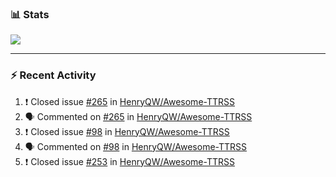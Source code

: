 ### :bar_chart: Stats

<a href="#">
  <img align="center" src="https://github-readme-stats.vercel.app/api?username=henryqw&count_private=true&show_icons=true" />
</a>
<!-- <a href="#">
  <img align="center" src="https://github-readme-stats-git-master.henryqw.vercel.app/api/top-langs/?username=HenryQW&layout=compact" />
</a> -->

---

### :zap: Recent Activity

<!--START_SECTION:activity-->

1. ❗️ Closed issue [#265](https://github.com/HenryQW/Awesome-TTRSS/issues/265) in [HenryQW/Awesome-TTRSS](https://github.com/HenryQW/Awesome-TTRSS)
2. 🗣 Commented on [#265](https://github.com/HenryQW/Awesome-TTRSS/issues/265) in [HenryQW/Awesome-TTRSS](https://github.com/HenryQW/Awesome-TTRSS)
3. ❗️ Closed issue [#98](https://github.com/HenryQW/Awesome-TTRSS/issues/98) in [HenryQW/Awesome-TTRSS](https://github.com/HenryQW/Awesome-TTRSS)
4. 🗣 Commented on [#98](https://github.com/HenryQW/Awesome-TTRSS/issues/98) in [HenryQW/Awesome-TTRSS](https://github.com/HenryQW/Awesome-TTRSS)
5. ❗️ Closed issue [#253](https://github.com/HenryQW/Awesome-TTRSS/issues/253) in [HenryQW/Awesome-TTRSS](https://github.com/HenryQW/Awesome-TTRSS)
<!--END_SECTION:activity-->
